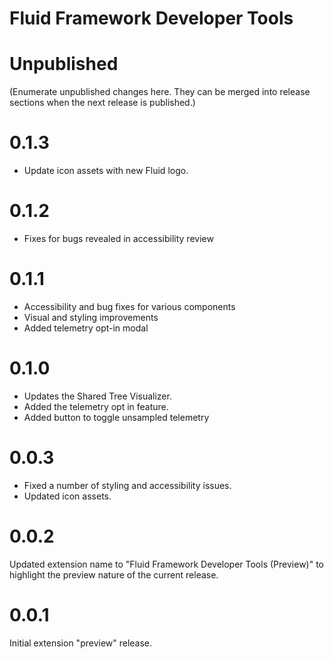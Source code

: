 # Fluid Framework Developer Tools

# Unpublished

(Enumerate unpublished changes here. They can be merged into release sections when the next release is published.)

# 0.1.3

- Update icon assets with new Fluid logo.

# 0.1.2

- Fixes for bugs revealed in accessibility review

# 0.1.1

- Accessibility and bug fixes for various components
- Visual and styling improvements
- Added telemetry opt-in modal

# 0.1.0

-   Updates the Shared Tree Visualizer.
-   Added the telemetry opt in feature.
-   Added button to toggle unsampled telemetry

# 0.0.3

-   Fixed a number of styling and accessibility issues.
-   Updated icon assets.

# 0.0.2

Updated extension name to "Fluid Framework Developer Tools (Preview)" to highlight the preview nature of the current release.

# 0.0.1

Initial extension "preview" release.
